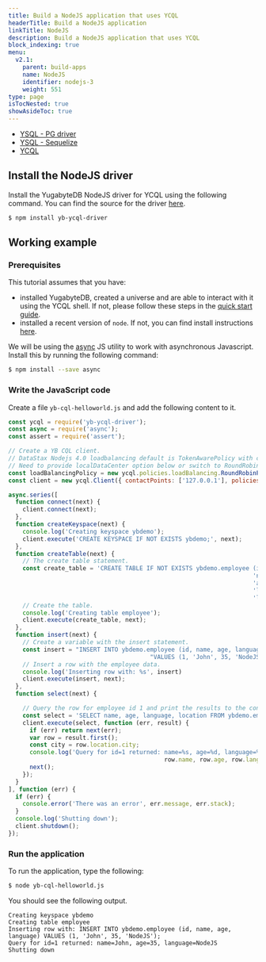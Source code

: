 ```yaml
---
title: Build a NodeJS application that uses YCQL
headerTitle: Build a NodeJS application
linkTitle: NodeJS
description: Build a NodeJS application that uses YCQL
block_indexing: true
menu:
  v2.1:
    parent: build-apps
    name: NodeJS
    identifier: nodejs-3
    weight: 551
type: page
isTocNested: true
showAsideToc: true
---
```


<ul class="nav nav-tabs-alt nav-tabs-yb">
  <li >
    <a href="/latest/quick-start/build-apps/nodejs/ysql-pg" class="nav-link ">
      <i class="icon-postgres" aria-hidden="true"></i>
      YSQL - PG driver
    </a>
  </li>
  <li >
    <a href="/latest/quick-start/build-apps/nodejs/ysql-sequelize" class="nav-link">
      <i class="icon-postgres" aria-hidden="true"></i>
      YSQL - Sequelize
    </a>
  </li>
  <li>
    <a href="/latest/quick-start/build-apps/nodejs/ycql" class="nav-link active">
      <i class="icon-cassandra" aria-hidden="true"></i>
      YCQL
    </a>
  </li>
</ul>

## Install the NodeJS driver

Install the YugabyteDB NodeJS driver for YCQL using the following command. You can find the source for the driver [here](https://github.com/yugabyte/cassandra-nodejs-driver).

```sh
$ npm install yb-ycql-driver
```

## Working example

### Prerequisites

This tutorial assumes that you have:

- installed YugabyteDB, created a universe and are able to interact with it using the YCQL shell. If not, please follow these steps in the [quick start guide](../../../../api/ycql/quick-start/).
- installed a recent version of `node`. If not, you can find install instructions [here](https://nodejs.org/en/download/).

We will be using the [async](https://github.com/caolan/async) JS utility to work with asynchronous Javascript. Install this by running the following command:

```sh
$ npm install --save async
```

### Write the JavaScript code

Create a file `yb-cql-helloworld.js` and add the following content to it.

```js
const ycql = require('yb-ycql-driver');
const async = require('async');
const assert = require('assert');

// Create a YB CQL client.
// DataStax Nodejs 4.0 loadbalancing default is TokenAwarePolicy with child DCAwareRoundRobinPolicy
// Need to provide localDataCenter option below or switch to RoundRobinPolicy
const loadBalancingPolicy = new ycql.policies.loadBalancing.RoundRobinPolicy ();
const client = new ycql.Client({ contactPoints: ['127.0.0.1'], policies : { loadBalancing : loadBalancingPolicy }});

async.series([
  function connect(next) {
    client.connect(next);
  },
  function createKeyspace(next) {
    console.log('Creating keyspace ybdemo');
    client.execute('CREATE KEYSPACE IF NOT EXISTS ybdemo;', next);
  },
  function createTable(next) {
    // The create table statement.
    const create_table = 'CREATE TABLE IF NOT EXISTS ybdemo.employee (id int PRIMARY KEY, ' +
                                                                     'name varchar, ' +
                                                                     'age int, ' +
                                                                     'language varchar, ' +
                                                                     'location jsonb);';
    // Create the table.
    console.log('Creating table employee');
    client.execute(create_table, next);
  },
  function insert(next) {
    // Create a variable with the insert statement.
    const insert = "INSERT INTO ybdemo.employee (id, name, age, language, location) " +
                                        "VALUES (1, 'John', 35, 'NodeJS', '{ \"city\": \"San Francisco\", \"state\": \"California\", \"lat\": 37.77, \"long\": 122.42 }');";
    // Insert a row with the employee data.
    console.log('Inserting row with: %s', insert)
    client.execute(insert, next);
  },
  function select(next) {

    // Query the row for employee id 1 and print the results to the console.
    const select = 'SELECT name, age, language, location FROM ybdemo.employee WHERE id = 1;';
    client.execute(select, function (err, result) {
      if (err) return next(err);
      var row = result.first();
      const city = row.location.city;
      console.log('Query for id=1 returned: name=%s, age=%d, language=%s, city=%s',
                                            row.name, row.age, row.language, city);
      next();
    });
  }
], function (err) {
  if (err) {
    console.error('There was an error', err.message, err.stack);
  }
  console.log('Shutting down');
  client.shutdown();
});
```

### Run the application

To run the application, type the following:

```sh
$ node yb-cql-helloworld.js
```

You should see the following output.

```
Creating keyspace ybdemo
Creating table employee
Inserting row with: INSERT INTO ybdemo.employee (id, name, age, language) VALUES (1, 'John', 35, 'NodeJS');
Query for id=1 returned: name=John, age=35, language=NodeJS
Shutting down
```
